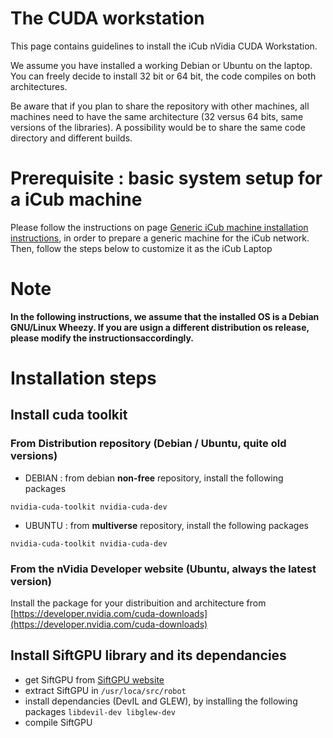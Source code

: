 # The CUDA workstation

This page contains guidelines to install the iCub nVidia CUDA
Workstation.

We assume you have installed a working Debian or Ubuntu on the laptop. You can freely decide to install 32 bit or 64 bit, the code compiles on both architectures.

Be aware that if you plan to share the repository with other machines, all machines need to have the same architecture (32 versus 64 bits, same versions of the libraries). A possibility would be to share the same code directory and different builds.

# Prerequisite : basic system setup for a iCub machine

Please follow the instructions on page [Generic iCub machine
installation instructions](generic-machine.md), in order to prepare a generic machine for the iCub network. Then, follow the steps below to customize it as the iCub Laptop

# Note

**In the following instructions, we assume that the installed OS is a Debian GNU/Linux Wheezy. If you are usign a different distribution os release, please modify the instructionsaccordingly.**

# Installation steps

## Install cuda toolkit

### From Distribution repository (Debian / Ubuntu, quite old versions)

- DEBIAN : from debian **non-free** repository, install the following
    packages

`nvidia-cuda-toolkit nvidia-cuda-dev`

- UBUNTU : from **multiverse** repository, install the following
    packages

`nvidia-cuda-toolkit nvidia-cuda-dev`

### From the nVidia Developer website (Ubuntu, always the latest version)

Install the package for your distribuition and architecture from
[https://developer.nvidia.com/cuda-downloads](https://developer.nvidia.com/cuda-downloads)

## Install SiftGPU library and its dependancies

-   get SiftGPU from [SiftGPU
    website](http://cs.unc.edu/~ccwu/siftgpu/)
-   extract SiftGPU in `/usr/loca/src/robot`
-   install dependancies (DevIL and GLEW), by installing the following packages `libdevil-dev libglew-dev`
-   compile SiftGPU
